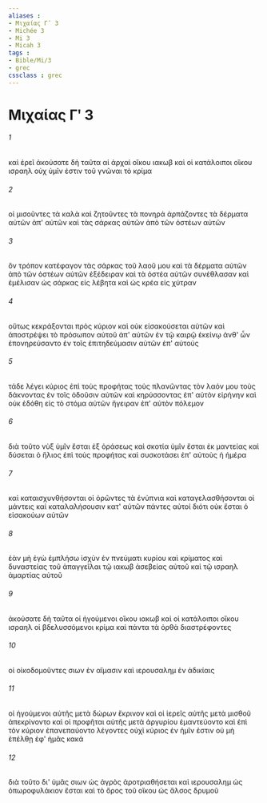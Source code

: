 ```yaml
---
aliases : 
- Μιχαίας Γʹ 3
- Michée 3
- Mi 3
- Micah 3
tags : 
- Bible/Mi/3
- grec
cssclass : grec
---
```


# Μιχαίας Γʹ 3

###### 1
καὶ ἐρεῖ ἀκούσατε δὴ ταῦτα αἱ ἀρχαὶ οἴκου ιακωβ καὶ οἱ κατάλοιποι οἴκου ισραηλ οὐχ ὑμῖν ἐστιν τοῦ γνῶναι τὸ κρίμα
###### 2
οἱ μισοῦντες τὰ καλὰ καὶ ζητοῦντες τὰ πονηρά ἁρπάζοντες τὰ δέρματα αὐτῶν ἀπ' αὐτῶν καὶ τὰς σάρκας αὐτῶν ἀπὸ τῶν ὀστέων αὐτῶν
###### 3
ὃν τρόπον κατέφαγον τὰς σάρκας τοῦ λαοῦ μου καὶ τὰ δέρματα αὐτῶν ἀπὸ τῶν ὀστέων αὐτῶν ἐξέδειραν καὶ τὰ ὀστέα αὐτῶν συνέθλασαν καὶ ἐμέλισαν ὡς σάρκας εἰς λέβητα καὶ ὡς κρέα εἰς χύτραν
###### 4
οὕτως κεκράξονται πρὸς κύριον καὶ οὐκ εἰσακούσεται αὐτῶν καὶ ἀποστρέψει τὸ πρόσωπον αὐτοῦ ἀπ' αὐτῶν ἐν τῷ καιρῷ ἐκείνῳ ἀνθ' ὧν ἐπονηρεύσαντο ἐν τοῖς ἐπιτηδεύμασιν αὐτῶν ἐπ' αὐτούς
###### 5
τάδε λέγει κύριος ἐπὶ τοὺς προφήτας τοὺς πλανῶντας τὸν λαόν μου τοὺς δάκνοντας ἐν τοῖς ὀδοῦσιν αὐτῶν καὶ κηρύσσοντας ἐπ' αὐτὸν εἰρήνην καὶ οὐκ ἐδόθη εἰς τὸ στόμα αὐτῶν ἤγειραν ἐπ' αὐτὸν πόλεμον
###### 6
διὰ τοῦτο νὺξ ὑμῖν ἔσται ἐξ ὁράσεως καὶ σκοτία ὑμῖν ἔσται ἐκ μαντείας καὶ δύσεται ὁ ἥλιος ἐπὶ τοὺς προφήτας καὶ συσκοτάσει ἐπ' αὐτοὺς ἡ ἡμέρα
###### 7
καὶ καταισχυνθήσονται οἱ ὁρῶντες τὰ ἐνύπνια καὶ καταγελασθήσονται οἱ μάντεις καὶ καταλαλήσουσιν κατ' αὐτῶν πάντες αὐτοί διότι οὐκ ἔσται ὁ εἰσακούων αὐτῶν
###### 8
ἐὰν μὴ ἐγὼ ἐμπλήσω ἰσχὺν ἐν πνεύματι κυρίου καὶ κρίματος καὶ δυναστείας τοῦ ἀπαγγεῖλαι τῷ ιακωβ ἀσεβείας αὐτοῦ καὶ τῷ ισραηλ ἁμαρτίας αὐτοῦ
###### 9
ἀκούσατε δὴ ταῦτα οἱ ἡγούμενοι οἴκου ιακωβ καὶ οἱ κατάλοιποι οἴκου ισραηλ οἱ βδελυσσόμενοι κρίμα καὶ πάντα τὰ ὀρθὰ διαστρέφοντες
###### 10
οἱ οἰκοδομοῦντες σιων ἐν αἵμασιν καὶ ιερουσαλημ ἐν ἀδικίαις
###### 11
οἱ ἡγούμενοι αὐτῆς μετὰ δώρων ἔκρινον καὶ οἱ ἱερεῖς αὐτῆς μετὰ μισθοῦ ἀπεκρίνοντο καὶ οἱ προφῆται αὐτῆς μετὰ ἀργυρίου ἐμαντεύοντο καὶ ἐπὶ τὸν κύριον ἐπανεπαύοντο λέγοντες οὐχὶ κύριος ἐν ἡμῖν ἐστιν οὐ μὴ ἐπέλθῃ ἐφ' ἡμᾶς κακά
###### 12
διὰ τοῦτο δι' ὑμᾶς σιων ὡς ἀγρὸς ἀροτριαθήσεται καὶ ιερουσαλημ ὡς ὀπωροφυλάκιον ἔσται καὶ τὸ ὄρος τοῦ οἴκου ὡς ἄλσος δρυμοῦ
